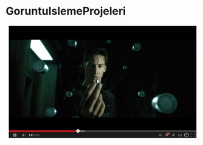 # GoruntuIslemeProjeleri

[![Watch the video](play.png)](https://www.facebook.com/orxan9999/videos/942678202602416/)
